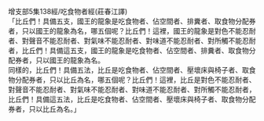 增支部5集138經/吃食物者經(莊春江譯)  
「比丘們！具備五支，國王的龍象是吃食物者、佔空間者、排糞者、取食物分配券者，只以國王的龍象為名，哪五個呢？比丘們！這裡，國王的龍象是對色不能忍耐者、對聲音不能忍耐者、對氣味不能忍耐者、對味道不能忍耐者、對所觸不能忍耐者，比丘們！具備這五支，國王的龍象是吃食物者、佔空間者、排糞者、取食物分配券者，只以國王的龍象為名。  
同樣的，比丘們！具備五法，比丘是吃食物者、佔空間者、壓壞床與椅子者、取食物分配券者，只以比丘為名，哪五個呢？比丘們！這裡，比丘是對色不能忍耐者、對聲音不能忍耐者、對氣味不能忍耐者、對味道不能忍耐者、對所觸不能忍耐者，比丘們！具備這五法，比丘是吃食物者、佔空間者、壓壞床與椅子者、取食物分配券者，只以比丘為名。」  
  
  
